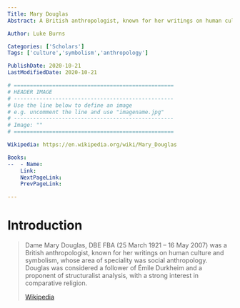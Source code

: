 ```yaml
---
Title: Mary Douglas
Abstract: A British anthropologist, known for her writings on human culture and symbolism, whose area of speciality was social anthropology.

Author: Luke Burns

Categories: ['Scholars']
Tags: ['culture','symbolism','anthropology']

PublishDate: 2020-10-21
LastModifiedDate: 2020-10-21

# ==================================================
# HEADER IMAGE
# --------------------------------------------------
# Use the line below to define an image
# e.g. uncomment the line and use "imagename.jpg"
# --------------------------------------------------
# Image: ""
# ==================================================

Wikipedia: https://en.wikipedia.org/wiki/Mary_Douglas

Books:
--  - Name: 
    Link: 
    NextPageLink:
    PrevPageLink:

---
```

# Introduction
>Dame Mary Douglas, DBE FBA (25 March 1921 – 16 May 2007) was a British anthropologist, known for her writings on human culture and symbolism, whose area of speciality was social anthropology. Douglas was considered a follower of Émile Durkheim and a proponent of structuralist analysis, with a strong interest in comparative religion.
>
>[Wikipedia](https://en.wikipedia.org/wiki/Mary_Douglas)